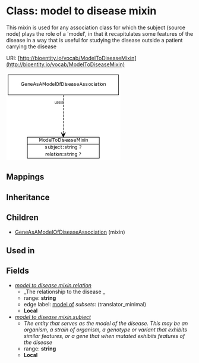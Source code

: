 # Class: model to disease mixin


This mixin is used for any association class for which the subject (source node) plays the role of a 'model', in that it recapitulates some features of the disease in a way that is useful for studying the disease outside a patient carrying the disease

URI: [http://bioentity.io/vocab/ModelToDiseaseMixin](http://bioentity.io/vocab/ModelToDiseaseMixin)

![img](images/ModelToDiseaseMixin.png)
## Mappings

## Inheritance

## Children

 * [GeneAsAModelOfDiseaseAssociation](GeneAsAModelOfDiseaseAssociation.md) (mixin) 
## Used in

## Fields

 * _[model to disease mixin.relation](model_to_disease_mixin_relation.md)_
    * _The relationship to the disease
  _
    * range: **string**
    * edge label: [model of](model_of.md) *subsets*: (translator_minimal)
    * __Local__
 * _[model to disease mixin.subject](model_to_disease_mixin_subject.md)_
    * _The entity that serves as the model of the disease. This may be an organism, a strain of organism, a genotype or variant that exhibits similar features, or a gene that when mutated exhibits features of the disease_
    * range: **string**
    * __Local__
